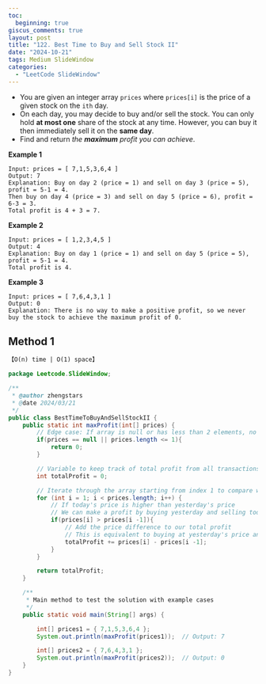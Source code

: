 ```yaml
---
toc:
  beginning: true
giscus_comments: true
layout: post
title: "122. Best Time to Buy and Sell Stock II"
date: "2024-10-21"
tags: Medium SlideWindow
categories:
  - "LeetCode SlideWindow"
---
```




- You are given an integer array `prices` where `prices[i]` is the price of a given stock on the `ith` day.
- On each day, you may decide to buy and/or sell the stock. You can only hold **at most one** share of the stock at any time. However, you can buy it then immediately sell it on the **same day**.
- Find and return *the **maximum** profit you can achieve*.


**Example 1**

```
Input: prices = [ 7,1,5,3,6,4 ]
Output: 7
Explanation: Buy on day 2 (price = 1) and sell on day 3 (price = 5), profit = 5-1 = 4.
Then buy on day 4 (price = 3) and sell on day 5 (price = 6), profit = 6-3 = 3.
Total profit is 4 + 3 = 7.
```

**Example 2**

```
Input: prices = [ 1,2,3,4,5 ]
Output: 4
Explanation: Buy on day 1 (price = 1) and sell on day 5 (price = 5), profit = 5-1 = 4.
Total profit is 4.
```

**Example 3**

```
Input: prices = [ 7,6,4,3,1 ]
Output: 0
Explanation: There is no way to make a positive profit, so we never buy the stock to achieve the maximum profit of 0.
```

## Method 1

```tex
【O(n) time | O(1) space】
```

```java
package Leetcode.SlideWindow;

/**
 * @author zhengstars
 * @date 2024/03/21
 */
public class BestTimeToBuyAndSellStockII {
    public static int maxProfit(int[] prices) {
        // Edge case: If array is null or has less than 2 elements, no profit can be made
        if(prices == null || prices.length <= 1){
            return 0;
        }

        // Variable to keep track of total profit from all transactions
        int totalProfit = 0;

        // Iterate through the array starting from index 1 to compare with previous day
        for (int i = 1; i < prices.length; i++) {
            // If today's price is higher than yesterday's price
            // We can make a profit by buying yesterday and selling today
            if(prices[i] > prices[i -1]){
                // Add the price difference to our total profit
                // This is equivalent to buying at yesterday's price and selling at today's price
                totalProfit += prices[i] - prices[i -1];
            }
        }

        return totalProfit;
    }

    /**
     * Main method to test the solution with example cases
     */
    public static void main(String[] args) {

        int[] prices1 = { 7,1,5,3,6,4 };
        System.out.println(maxProfit(prices1));  // Output: 7

        int[] prices2 = { 7,6,4,3,1 };
        System.out.println(maxProfit(prices2));  // Output: 0
    }
}

```






